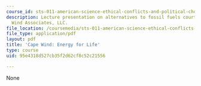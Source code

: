 ```yaml
---
course_id: sts-011-american-science-ethical-conflicts-and-political-choices-fall-2007
description: Lecture presentation on alternatives to fossil fuels courtesy of Cape
  Wind Associates, LLC.
file_location: /coursemedia/sts-011-american-science-ethical-conflicts-and-political-choices-fall-2007/95e4318d527cb35f2d62cf8c52c21556_lec20_capewind.pdf
file_type: application/pdf
layout: pdf
title: 'Cape Wind: Energy for Life'
type: course
uid: 95e4318d527cb35f2d62cf8c52c21556

---
```

None